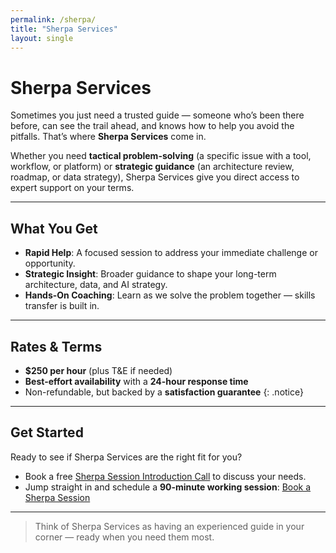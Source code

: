 ```yaml
---
permalink: /sherpa/
title: "Sherpa Services"
layout: single
---
```


# Sherpa Services  

Sometimes you just need a trusted guide — someone who’s been there before, can see the trail ahead, and knows how to help you avoid the pitfalls. That’s where **Sherpa Services** come in.  

Whether you need **tactical problem-solving** (a specific issue with a tool, workflow, or platform) or **strategic guidance** (an architecture review, roadmap, or data strategy), Sherpa Services give you direct access to expert support on your terms.  

---

## What You Get  

- **Rapid Help**: A focused session to address your immediate challenge or opportunity.  
- **Strategic Insight**: Broader guidance to shape your long-term architecture, data, and AI strategy.  
- **Hands-On Coaching**: Learn as we solve the problem together — skills transfer is built in.  

---

## Rates & Terms  

- **$250 per hour** (plus T&E if needed)  
- **Best-effort availability** with a **24-hour response time**  
- Non-refundable, but backed by a **satisfaction guarantee** {: .notice}  

---

## Get Started  

Ready to see if Sherpa Services are the right fit for you?  

- Book a free [Sherpa Session Introduction Call](#) to discuss your needs.  
- Jump straight in and schedule a **90-minute working session**: [Book a Sherpa Session](#)  

---

> Think of Sherpa Services as having an experienced guide in your corner — ready when you need them most.  

